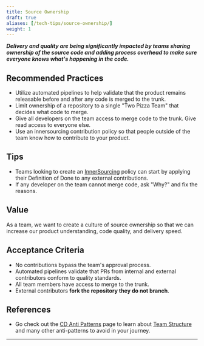 ```yaml
---
title: Source Ownership
draft: true
aliases: [/tech-tips/source-ownership/]
weight: 1
---
```


**_Delivery and quality are being significantly impacted by teams sharing
ownership of the source code and adding process overhead to make sure everyone knows
what's happening in the code._**

## Recommended Practices

- Utilize automated pipelines to help validate that the product remains releasable before and after any code is merged to the trunk.
- Limit ownership of a repository to a single "Two Pizza Team" that decides what code to merge.
- Give all developers on the team access to merge code to the trunk. Give read access to everyone else.
- Use an innersourcing contribution policy so that people outside of the team know how to contribute to your product.

## Tips

- Teams looking to create an [InnerSourcing](../innersource) policy can start by applying their Definition of Done to any external contributions.
- If any developer on the team cannot merge code, ask "Why?" and fix the reasons.

## Value

As a team, we want to create a culture of source ownership so that we can increase our product understanding, code quality, and delivery speed.

## Acceptance Criteria

- No contributions bypass the team's approval process.
- Automated pipelines validate that PRs from internal and external contributors conform to quality standards.
- All team members have access to merge to the trunk.
- External contributors **fork the repository they do not branch**.

## References

- Go check out the [CD Anti Patterns](../../cd-anti-patterns)
  page to learn about [Team Structure](../../cd-anti-patterns#team-structure)
  and many other anti-patterns to avoid in your journey.

---

